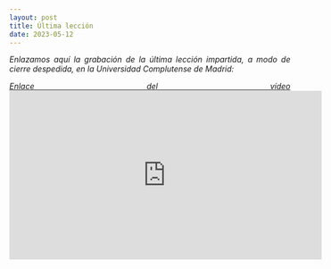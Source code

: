 ```yaml
---
layout: post
title: Última lección
date: 2023-05-12
---
```

<p style='text-align: justify;'><em>Enlazamos aquí la grabación de la última lección impartida, a modo de cierre despedida, en la Universidad Complutense de Madrid:

<p style='text-align: justify;'><em><a href="https://youtu.be/GzX7ZAj3gSY">Enlace del vídeo</a>

<iframe width="560" height="302" src="https://youtu.be/GzX7ZAj3gSY" frameborder="0" allow="accelerometer; autoplay; encrypted-media; gyroscope; picture-in-picture" allowfullscreen></iframe>

